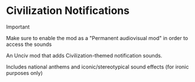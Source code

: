 # Civilization Notifications

> [!IMPORTANT]
> Make sure to enable the mod as a "Permanent audiovisual mod" in order to access the sounds

An Unciv mod that adds Civilization-themed notification sounds.

Includes national anthems and iconic/stereotypical sound effects (for ironic purposes only)
